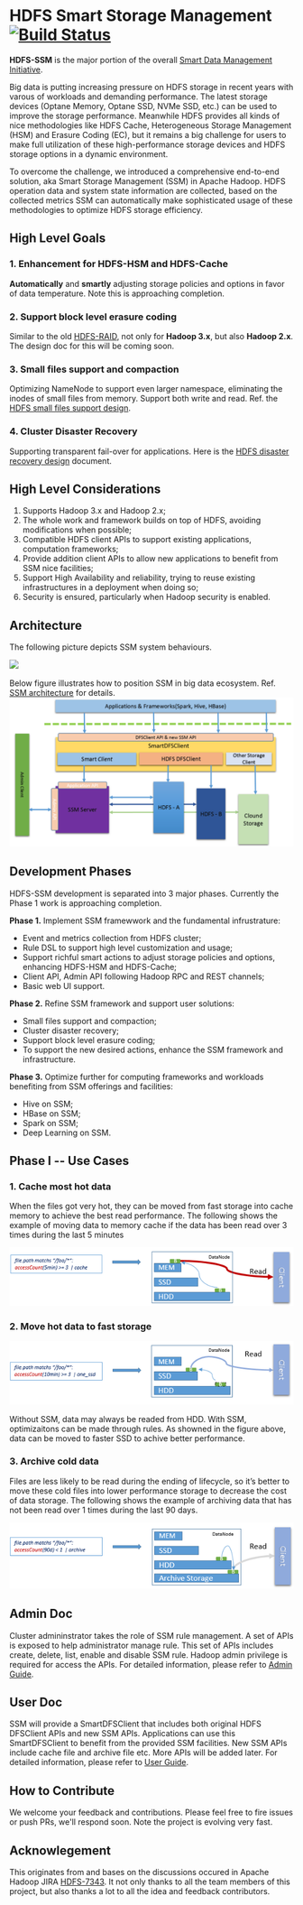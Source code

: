 
HDFS Smart Storage Management [![Build Status](https://travis-ci.org/Intel-bigdata/SSM.svg?branch=trunk)](https://travis-ci.org/Intel-bigdata/SSM?branch=trunk)
=========================

**HDFS-SSM** is the major portion of the overall [Smart Data Management Initiative](https://github.com/Intel-bigdata/SSM/blob/trunk/docs/overall-initiative.md).

Big data is putting increasing pressure on HDFS storage in recent years with varous of workloads and demanding performance. The latest storage devices (Optane Memory, Optane SSD, NVMe SSD, etc.) can be used to improve the storage performance. Meanwhile HDFS provides all kinds of nice methodologies like HDFS Cache, Heterogeneous Storage Management (HSM) and Erasure Coding (EC), but it remains a big challenge for users to make full utilization of these high-performance storage devices and HDFS storage options in a dynamic environment.

To overcome the challenge, we introduced a comprehensive end-to-end solution, aka Smart Storage Management (SSM) in Apache Hadoop. HDFS operation data and system state information are collected, based on the collected metrics SSM can automatically make sophisticated usage of these methodologies to optimize HDFS storage efficiency.

High Level Goals
------------
### 1. Enhancement for HDFS-HSM and HDFS-Cache
**Automatically** and **smartly** adjusting storage policies and options in favor of data temperature. Note this is approaching completion.
### 2. Support block level erasure coding
Similar to the old [HDFS-RAID](https://wiki.apache.org/hadoop/HDFS-RAID), not only for **Hadoop 3.x**, but also **Hadoop 2.x**. The design doc for this will be coming soon.
### 3. Small files support and compaction
Optimizing NameNode to support even larger namespace, eliminating the inodes of small files from memory. Support both write and read. Ref. the [HDFS small files support design](https://github.com/Intel-bigdata/SSM/blob/trunk/docs/small-file-solution.md).
### 4. Cluster Disaster Recovery
Supporting transparent fail-over for applications. Here is the [HDFS disaster recovery design](https://github.com/Intel-bigdata/SSM/blob/trunk/docs/disaster-recovery.md) document. 

High Level Considerations
------------
1. Supports Hadoop 3.x and Hadoop 2.x;
2. The whole work and framework builds on top of HDFS, avoiding modifications when possible;
3. Compatible HDFS client APIs to support existing applications, computation frameworks;
4. Provide addition client APIs to allow new applications to benefit from SSM nice facilities;
5. Support High Availability and reliability, trying to reuse existing infrastructures in a deployment when doing so;
6. Security is ensured, particularly when Hadoop security is enabled.

Architecture
------------
The following picture depicts SSM system behaviours.

<img src="https://github.com/Intel-bigdata/SSM/blob/trunk/docs/smartEngine-lifecycle.png" />

Below figure illustrates how to position SSM in big data ecosystem. Ref. [SSM architecture](https://github.com/Intel-bigdata/SSM/blob/trunk/docs/hdfs-smartEngine-design.md) for details.
<img src="https://github.com/Intel-bigdata/SSM/blob/trunk/docs/high-level-architecture.png" />

Development Phases
------------
HDFS-SSM development is separated into 3 major phases. Currently the Phase 1 work is approaching completion.

**Phase 1.** Implement SSM framewwork and the fundamental infrustrature:
* Event and metrics collection from HDFS cluster;
* Rule DSL to support high level customization and usage;
* Support richful smart actions to adjust storage policies and options, enhancing HDFS-HSM and HDFS-Cache;
* Client API, Admin API following Hadoop RPC and REST channels;
* Basic web UI support.

**Phase 2.** Refine SSM framework and support user solutions:
* Small files support and compaction;
* Cluster disaster recovery;
* Support block level erasure coding;
* To support the new desired actions, enhance the SSM framework and infrastructure.

**Phase 3.** Optimize further for computing frameworks and workloads benefiting from SSM offerings and facilities:
* Hive on SSM;
* HBase on SSM;
* Spark on SSM;
* Deep Learning on SSM.

Phase I -- Use Cases 
------------
### 1. Cache most hot data
When the files got very hot, they can be moved from fast storage into cache memory to achieve the best read performance. The following shows the example of moving data to memory cache if the data has been read over 3 times during the last 5 minutes

![](https://github.com/Intel-bigdata/SSM/blob/trunk/docs/cache-case.png)

### 2. Move hot data to fast storage
![](https://github.com/Intel-bigdata/SSM/blob/trunk/docs/ssd-case.png)

Without SSM, data may always be readed from HDD. With SSM, optimizaitons can be made through rules. As showned in the figure above, data can be moved to faster SSD to achive better performance.

### 3. Archive cold data
Files are less likely to be read during the ending of lifecycle, so it’s better to move these cold files into lower performance storage to decrease the cost of data storage. The following shows the example of archiving data that has not been read over 1 times during the last 90 days.

![](https://github.com/Intel-bigdata/SSM/blob/trunk/docs/archive-case.png)

Admin Doc
------------
Cluster admininstrator takes the role of SSM rule management. A set of APIs is exposed to help administrator manage rule. This set of APIs includes create, delete, list, enable and disable SSM rule. Hadoop admin privilege is required for access the APIs. For detailed information, please refer to [Admin Guide](https://github.com/Intel-bigdata/SSM/blob/trunk/docs/admin-user-guide.md).

User Doc
------------
SSM will provide a SmartDFSClient that includes both original HDFS DFSClient APIs and new SSM APIs. Applications can use this SmartDFSClient to benefit from the provided SSM facilities. New SSM APIs include cache file and archive file etc. More APIs will be added later. For detailed information, please refer to [User Guide](https://github.com/Intel-bigdata/SSM/blob/trunk/docs/client-user-guide.md).

How to Contribute
------------
We welcome your feedback and contributions. Please feel free to fire issues or push PRs, we'll respond soon. Note the project is evolving very fast. 

Acknowlegement
------------
This originates from and bases on the discussions occured in Apache Hadoop JIRA [HDFS-7343](https://issues.apache.org/jira/browse/HDFS-7343). It not only thanks to all the team members of this project, but also thanks a lot to all the idea and feedback contributors.
